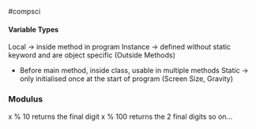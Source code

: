 #compsci 
#### Variable Types

Local -> inside method in program
Instance -> defined without static keyword and are object specific (Outside Methods)
- Before main method, inside class, usable in multiple methods
Static -> only initialised once at the start of program (Screen Size, Gravity)

### Modulus

x % 10 returns the final digit
x % 100 returns the 2 final digits
so on...

